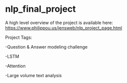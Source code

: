 # nlp_final_project
A high level overview of the project is available here: https://www.philippou.us/jensweb/nlp_project_page.html


Project Tags:

-Question & Answer modeling challenge

-LSTM

-Attention

-Large volume text analysis
